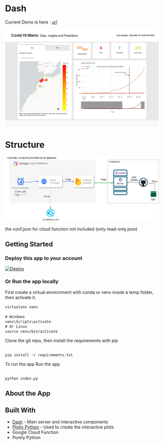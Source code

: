 # Dash
Current Demo is here : [url](https://polar-refuge-68443.herokuapp.com/)

![](images/Screenshot.png)
 
# Structure

![](images/structure.png)

the conf.json for cloud function not included (only read-only.json) 
## Getting Started

### Deploy this app to your account


[![Deploy](https://www.herokucdn.com/deploy/button.svg)](https://heroku.com/deploy)

### Or Run the app locally

First create a virtual environment with conda or venv inside a temp folder, then activate it.

```
virtualenv venv

# Windows
venv\Scripts\activate
# Or Linux
source venv/bin/activate

```

Clone the git repo, then install the requirements with pip

```

pip install -r requirements.txt

```

To run the app
Run the app

```

python index.py

```

## About the App

## Built With

- [Dash](https://dash.plot.ly/) - Main server and interactive components
- [Plotly Python](https://plot.ly/python/) - Used to create the interactive plots
- Google Cloud Function
- Purely Python 